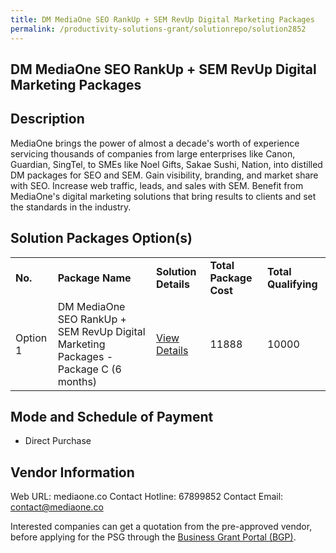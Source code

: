 ```yaml
---
title: DM MediaOne SEO RankUp + SEM RevUp Digital Marketing Packages
permalink: /productivity-solutions-grant/solutionrepo/solution2852
---
```


## DM MediaOne SEO RankUp + SEM RevUp Digital Marketing Packages

## Description

MediaOne brings the power of almost a decade's worth of experience servicing thousands of companies from large enterprises like Canon, Guardian, SingTel, to SMEs like Noel Gifts, Sakae Sushi, Nation, into distilled DM packages for SEO and SEM. Gain visibility, branding, and market share with SEO. Increase web traffic, leads, and sales with SEM. Benefit from MediaOne's digital marketing solutions that bring results to clients and set the standards in the industry.

## Solution Packages Option(s)

<table>
<tr>
<td><b>No.</b></td>
<td><b>Package Name</b></td>
<td><b>Solution Details</b></td>
<td><b>Total Package Cost</b></td>
<td><b>Total Qualifying</b></td>
</tr>
<tr>
<td>Option 1</td>
<td>DM MediaOne SEO RankUp + SEM RevUp Digital Marketing Packages - Package C (6 months)</td>
<td><a href='https://www.gobusiness.gov.sg/images/psg/DM_MediaOne_20210532_Desensitised_Annex_3_Part_789.pdf'>View Details</a></td>
<td>11888</td>
<td>10000</td>
</tr>
</table>

## Mode and Schedule of Payment

 - Direct Purchase

## Vendor Information

 Web URL: mediaone.co 
Contact Hotline: 67899852 
Contact Email: contact@mediaone.co 


Interested companies can get a quotation from the pre-approved vendor, before applying for the PSG through the <a href='https://www.businessgrants.gov.sg/'>Business Grant Portal (BGP)</a>.

<script src="/jquery/resize-tables.js"></script>
